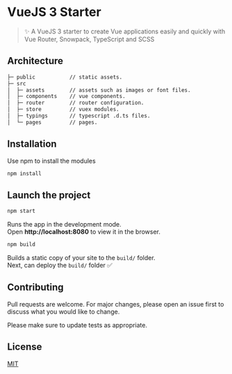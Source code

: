 # VueJS 3 Starter

> ✨ A VueJS 3 starter to create Vue applications easily and quickly with Vue Router, Snowpack, TypeScript and SCSS

## Architecture
```bash
├─ public           // static assets.
├─ src
│  ├─ assets        // assets such as images or font files.
│  ├─ components    // vue components.
│  ├─ router        // router configuration.
│  ├─ store         // vuex modules.
│  ├─ typings       // typescript .d.ts files.
│  └─ pages         // pages.
```

## Installation

Use npm to install the modules

```bash
npm install
```

## Launch the project

```bash
npm start
```
Runs the app in the development mode.\
Open **http://localhost:8080** to view it in the browser.

```bash
npm build
```
Builds a static copy of your site to the `build/` folder.\
Next, can deploy the `build/` folder ✅

## Contributing
Pull requests are welcome. For major changes, please open an issue first to discuss what you would like to change.

Please make sure to update tests as appropriate.

## License
[MIT](https://choosealicense.com/licenses/mit/)